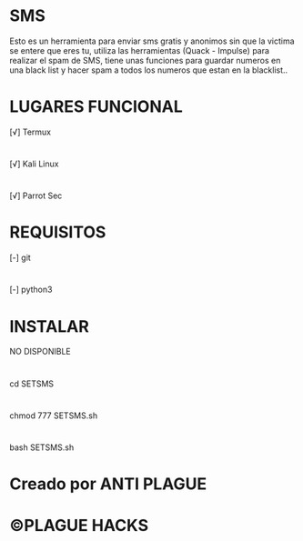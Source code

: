 # SMS
Esto es un herramienta para enviar sms gratis y anonimos sin que la victima se entere que eres tu, utiliza las herramientas (Quack - Impulse) para realizar el spam de SMS, tiene unas funciones para guardar numeros en una black list y hacer spam a todos los numeros que estan en la blacklist..
# LUGARES FUNCIONAL 
[√] Termux
#
[√] Kali Linux
#
[√] Parrot Sec
# REQUISITOS
[-] git
#
[-] python3
# INSTALAR
NO DISPONIBLE
#
cd SETSMS
#
chmod 777 SETSMS.sh
#
bash SETSMS.sh
# Creado por ANTI PLAGUE
# ©PLAGUE HACKS
